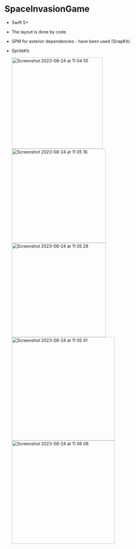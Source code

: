 # SpaceInvasionGame

* Swift 5+
* The layout is done by code.
* SPM for exterior dependencies - have been used (SnapKit).
* SpriteKit.
  
  <img width="300" alt="Screenshot 2023-08-24 at 11 04 55" src="https://github.com/KaliProgrammer/SpaceInvasionGame/assets/100012767/be267090-84f3-42ec-ba2e-3ab28ee35faf">

  <img width="310" alt="Screenshot 2023-08-24 at 11 05 16" src="https://github.com/KaliProgrammer/SpaceInvasionGame/assets/100012767/39f7f97e-8df5-4b60-a9aa-eeecebdce77d">
  
  <img width="310" alt="Screenshot 2023-08-24 at 11 05 29" src="https://github.com/KaliProgrammer/SpaceInvasionGame/assets/100012767/0dfb5d63-2eb2-4889-959b-50dee4828c4d">
  
  <img width="340" alt="Screenshot 2023-08-24 at 11 05 41" src="https://github.com/KaliProgrammer/SpaceInvasionGame/assets/100012767/ea7bf27c-e9e1-4660-a5c2-d7bdf7f0e906">
  
  <img width="340" alt="Screenshot 2023-08-24 at 11 06 06" src="https://github.com/KaliProgrammer/SpaceInvasionGame/assets/100012767/b9a1c66b-6002-4b28-b760-a13c3bf94d22">
